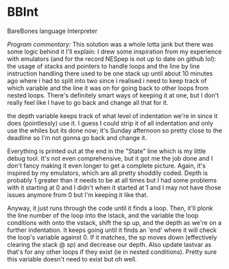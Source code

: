 # BBInt
BareBones language Interpreter

*Program commentary:*
This solution was a whole lotta jank but there was some logic behind it I'll explain:
I drew some inspiration from my experience with emulators (and for the record NESpep is not up to date on github lol):
the usage of stacks and pointers to handle loops and the line by line instruction handling
there used to be one stack up until about 10 minutes ago where i had to split into two since i realised i need to
keep track of which variable and the line it was on for going back to other loops from nested loops.
There's definitely smart ways of keeping it at one, but I don't really feel like I have to go back and change all that
for it.

the depth variable keeps track of what level of indentation we're in since it does (pointlessly) use it. I guess I
could strip it of all indentation and only use the whiles but its done now; it's Sunday afternoon so pretty close to
the deadline so I'm not gonna go back and change it.

Everything is printed out at the end in the "State" line which is my little debug tool. It's not even comprehensive,
but it got me the job done and I don't fancy making it even longer to get a complete picture. Again, it's inspired by
my emulators, which are all pretty shoddily coded. Depth is probably 1 greater than it needs to be at all times but
I had some problems with it starting at 0 and I didn't when it started at 1 and I may not have those issues anymore
from 0 but I'm keeping it like that.

Anyway, it just runs through the code until it finds a loop. Then, it'll plonk the line number of the loop into the
istack, and the variable the loop conditions with onto the vstack, shift the sp up, and the depth as we're on a further
indentation. It keeps going until it finds an 'end' where it will check the loop's variable against 0. If it matches,
the sp moves down (effectively clearing the stack @ sp) and decrease our depth. Also update lastvar as that's for any 
other loops if they exist (ie in nested conditions). Pretty sure this variable doesn't need to exist but oh well.
